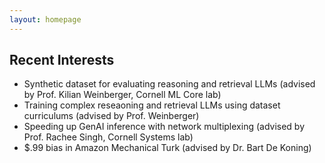 ```yaml
---
layout: homepage
---
```


## Recent Interests

- Synthetic dataset for evaluating reasoning and retrieval LLMs (advised by Prof. Kilian Weinberger, Cornell ML Core lab)
- Training complex reseaoning and retrieval LLMs using dataset curriculums (advised by Prof. Weinberger)
- Speeding up GenAI inference with network multiplexing (advised by Prof. Rachee Singh, Cornell Systems lab)
- $.99 bias in Amazon Mechanical Turk (advised by Dr. Bart De Koning)

<!-- ## Recent Readings

- **Software Indsutry** [caching's impact on LLM search](https://newsletter.tidalwaveresearch.com/p/google-io-bard-and-implications-for), [speed vs cost of innovation](https://benn.substack.com/p/do-we-still-need-the-world-wide-web), [digital ads as CAC](https://www.ben-evans.com/benedictevans/2023/3/6/ways-to-think-about-amazon-advertising)
- **Technical Notes** [Transformer memory as a search index](https://arxiv.org/pdf/2202.06991.pdf), [adversarial inputs to LLMs](https://arxiv.org/pdf/2109.07958.pdf)
- **Arts** [Mulvey on the male gaze](https://www.amherst.edu/system/files/media/1021/Laura%2520Mulvey,%2520Visual%2520Pleasure.pdf), [Fish on interpretive text](https://link.springer.com/chapter/10.1007/978-1-349-25934-2_41), [convergence in fashion](https://archived.co/Carol-Christian-Poell-Spring-Summer-2004) -->
<!-- - **Arts** [Rothko on being an artist](https://www.artsy.net/article/artsy-editorial-mark-rothko-artist), [Fish on interpretive text](https://link.springer.com/chapter/10.1007/978-1-349-25934-2_41), [convergence in fashion](https://archived.co/Carol-Christian-Poell-Spring-Summer-2004) -->

<!-- ## About Me

I am a Ph.D. student at ...

## Research Interests

- **Computer Vision:** image recognition, image generation, video captioning
- **Machine Learning:** meta-learning, incremental learning, transfer learning

## News

- **[Feb. 2020]** Our paper about incremental learning is accepted to CVPR 2020.
- **[Feb. 2020]** We will host the ACM Multimedia Asia 2020 conference in Singapore!
- **[Sept. 2019]** Our paper about few-shot learning is accepted to NeurIPS 2019.
- **[Mar. 2019]** Our paper about few-shot learning is accepted to CVPR 2019.

{% include_relative _includes/publications.md %}

{% include_relative _includes/services.md %} -->
